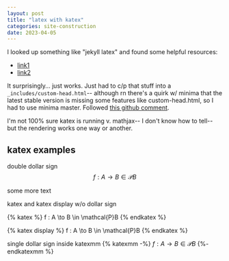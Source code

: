 ```yaml
---
layout: post
title: "latex with katex"
categories: site-construction
date: 2023-04-05
---
```


I looked up something like "jekyll latex"
and found some helpful resources:
- [link1](https://codewrites.me/jekyll/katex/blog/2020/08/26/use-katex-gh-pages/)
- [link2](https://www.xuningyang.com/blog/2021-01-11-katex-with-jekyll/)

It surprisingly… just works.
Just had to c/p that stuff into a `_includes/custom-head.html`--
although rn there's a quirk w/ minima that the latest stable version is missing some features like custom-head.html,
so I had to use minima master.
Followed [this github comment](https://github.com/jekyll/minima/issues/472#issuecomment-588586974).

I'm not 100% sure katex is running v. mathjax--
I don't know how to tell--
but the rendering works one way or another.

## katex examples

double dollar sign
$$f : A \to B \in \mathcal{P}B$$

some more text

katex and katex display w/o dollar sign

{% katex %}
f : A \to B \in \mathcal{P}B
{% endkatex %}

{% katex display %}
f : A \to B \in \mathcal{P}B
{% endkatex %}

single dollar sign inside katexmm
{% katexmm -%}
$f : A \to B \in \mathcal{P}B$
{%- endkatexmm %}
